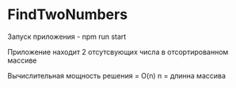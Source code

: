 # FindTwoNumbers
Запуск приложения - npm run start

Приложение находит 2 отсутсвующих числа в отсортированном массиве 

Вычислительная мощность решения = O(n) n = длинна массива
